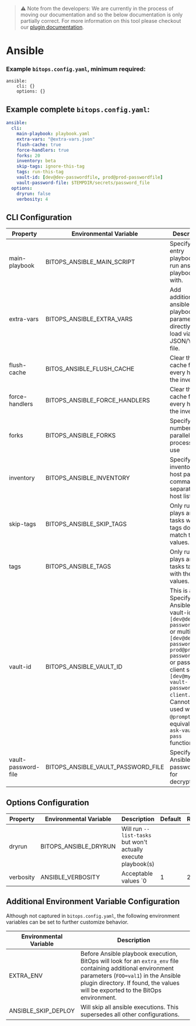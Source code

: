 > ⚠️ Note from the developers: We are currently in the process of moving our documentation and so the below documentation is only partially correct. For more information on this tool please checkout our [plugin documentation](https://github.com/bitops-plugins/ansible).

# Ansible

### Example `bitops.config.yaml`, minimum required: 
```
ansible:
    cli: {}
    options: {}
```

## Example complete `bitops.config.yaml`:
```yaml
ansible:
  cli:
    main-playbook: playbook.yaml
    extra-vars: "@extra-vars.json"
    flush-cache: true
    force-handlers: true
    forks: 20
    inventory: beta
    skip-tags: ignore-this-tag
    tags: run-this-tag
    vault-id: [dev@dev-passwordfile, prod@prod-passwordfile]
    vault-password-file: $TEMPDIR/secrets/password_file
  options:
    dryrun: false
    verbosity: 4
```

## CLI Configuration

| Property            | Environmental Variable             | Description                                                  | Default | Required |
| ------------------- | ---------------------------------- | ------------------------------------------------------------ | ------- | -------- |
| main-playbook       | BITOPS_ANSIBLE_MAIN_SCRIPT         | Specify an entry playbook to run ansible-playbook with. |   `playbook.yaml` | Yes |
| extra-vars          | BITOPS_ANSIBLE_EXTRA_VARS          | Add additional ansible playbook parameters directly or load via JSON/YAML file. |         |          |
| flush-cache         | BITOS_ANSIBLE_FLUSH_CACHE          | Clear the fact cache for every host in the inventory.        |         |          |
| force-handlers      | BITOPS_ANSIBLE_FORCE_HANDLERS      | Clear the fact cache for every host in the inventory.        |         |          |
| forks               | BITOPS_ANSIBLE_FORKS               | Specify the number of parallel processes to use              | 5       |          |
| inventory           | BITOPS_ANSIBLE_INVENTORY           | Specify inventory host path or comma-separated host list.    |         |          |
| skip-tags           | BITOPS_ANSIBLE_SKIP_TAGS           | Only run plays and tasks whose tags do not match these values. |         |          |
| tags                | BITOPS_ANSIBLE_TAGS                | Only run plays and tasks tagged with these values.           |         |          |
| vault-id            | BITOPS_ANSIBLE_VAULT_ID            | This is a list.  Specify Ansible vault-id `[dev@dev-passwordfile]` or multiple `[dev@dev-passwordfile, prod@prod-passwordfile]` or password client script `[dev@my-vault-password-client.py]`. Cannot be used with `@prompt` for equivalent `--ask-vault-pass` functionality |         |          |
| vault-password-file | BITOPS_ANSIBLE_VAULT_PASSWORD_FILE | Specify Ansible vault password file for decryption.          |         |          |

## Options Configuration

| Property  | Environmental Variable | Description                                                  | Default | Required |
| --------- | ---------------------- | ------------------------------------------------------------ | ------- | -------- |
| dryrun    | BITOPS_ANSIBLE_DRYRUN  | Will run `--list-tasks` but won't actually execute playbook(s) |         |          |
| verbosity | ANSIBLE_VERBOSITY      | Acceptable values `0|1|2|3|4`. Equivalent to adding `-verbose` or repeating `-v` flags. Will override a pre-existing `ANSIBLE_VERBOSITY` environmental variable or `[default]` `verbosity=` setting in ansible.cfg. | N/A     |          |

## Additional Environment Variable Configuration
Although not captured in `bitops.config.yaml`, the following environment variables can be set to further customize behavior.

| Environmental Variable | Description                                                  |
| ---------------------- | ------------------------------------------------------------ |
| EXTRA_ENV              | Before Ansible playbook execution, BitOps will look for an `extra_env` file containing additional environment parameters (`FOO=val1`) in the Ansible plugin directory. If found, the values will be exported to the BitOps environment. |
| ANSIBLE_SKIP_DEPLOY    | Will skip all ansible executions. This supersedes all other configurations. |



